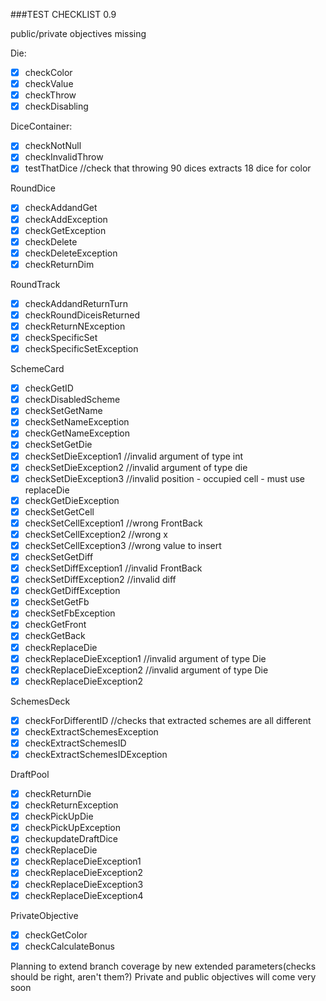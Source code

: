 ###TEST CHECKLIST 0.9

public/private objectives missing

Die:
- [x] checkColor
- [X] checkValue
- [X] checkThrow
- [X] checkDisabling

DiceContainer:
- [X] checkNotNull
- [X] checkInvalidThrow
- [X] testThatDice
        //check that throwing 90 dices extracts 18 dice for color
      
RoundDice
- [X] checkAddandGet
- [X] checkAddException
- [X] checkGetException
- [X] checkDelete
- [X] checkDeleteException
- [X] checkReturnDim

RoundTrack
- [X] checkAddandReturnTurn
- [X] checkRoundDiceisReturned
- [X] checkReturnNException
- [X] checkSpecificSet
- [X] checkSpecificSetException

SchemeCard
- [X] checkGetID
- [X] checkDisabledScheme
- [X] checkSetGetName
- [X] checkSetNameException
- [X] checkGetNameException
- [X] checkSetGetDie
- [X] checkSetDieException1
        //invalid argument of type int
- [X] checkSetDieException2
        //invalid argument of type die
- [X] checkSetDieException3
        //invalid position - occupied cell - must use replaceDie
- [X] checkGetDieException
- [X] checkSetGetCell
- [X] checkSetCellException1
        //wrong FrontBack
- [X] checkSetCellException2
        //wrong x
- [X] checkSetCellException3
        //wrong value to insert
- [X] checkSetGetDiff
- [X] checkSetDiffException1
        //invalid FrontBack
- [X] checkSetDiffException2
        //invalid diff
- [X] checkGetDiffException
- [X] checkSetGetFb
- [X] checkSetFbException
- [X] checkGetFront
- [X] checkGetBack
- [X] checkReplaceDie
- [X] checkReplaceDieException1
        //invalid argument of type Die
- [X] checkReplaceDieException2
        //invalid argument of type Die
- [X] checkReplaceDieException2

SchemesDeck
- [X] checkForDifferentID
        //checks that extracted schemes are all different
- [X] checkExtractSchemesException
- [X] checkExtractSchemesID
- [X] checkExtractSchemesIDException

DraftPool
- [X] checkReturnDie
- [X] checkReturnException
- [X] checkPickUpDie
- [X] checkPickUpException
- [X] checkupdateDraftDice
- [X] checkReplaceDie
- [X] checkReplaceDieException1
- [X] checkReplaceDieException2
- [X] checkReplaceDieException3
- [X] checkReplaceDieException4

PrivateObjective
- [X] checkGetColor
- [X] checkCalculateBonus

Planning to extend branch coverage by new extended parameters(checks should be right, aren't them?)
Private and public objectives will come very soon
